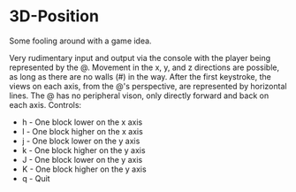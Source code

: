 3D-Position
===========

Some fooling around with a game idea.

Very rudimentary input and output via the console with the player being represented by the @.
Movement in the x, y, and z directions are possible, as long as there are no walls (#) in the way.
After the first keystroke, the views on each axis, from the @'s perspective, are represented by horizontal lines. The @ has no peripheral vison, only directly forward and back on each axis.
Controls:
* h - One block lower on the x axis
* l - One block higher on the x axis
* j - One block lower on the y axis
* k - One block higher on the y axis
* J - One block lower on the y axis
* K - One block higher on the y axis
* q - Quit
